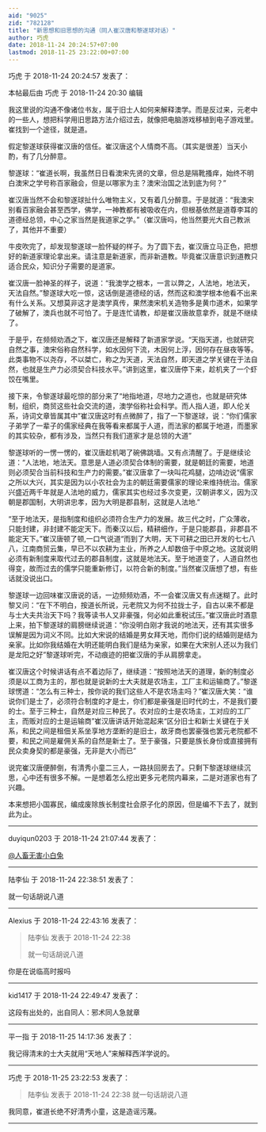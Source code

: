 ```yaml
---
aid: "9025"
zid: "782128"
title: "新思想和旧思想的沟通（同人崔汉唐和黎遂球对话）"
author: 巧虎
date: 2018-11-24 20:24:57+07:00
lastmod: 2018-11-25 23:22:00+07:00
---
```


巧虎 于 2018-11-24 20:24:57 发表了：

本帖最后由 巧虎 于 2018-11-24 20:30 编辑

我这里说的沟通不像诸位书友，属于旧士人如何来解释澳学。而是反过来，元老中的一些人，想把科学用旧思路方法介绍过去，就像把电脑游戏移植到电子游戏里。崔找到一个途径，就是道。

假定黎遂球获得崔汉唐的信任。崔汉唐这个人情商不高。（其实是很差）当天小酌，有了几分醉意。

黎遂球：“崔道长啊，我虽然日日看澳宋先贤的文章，但总是隔靴搔痒，始终不明白澳宋之学号称百家融会，但是以哪家为主？澳宋治国之法到底为何？”

崔汉唐当然不会和黎遂球扯什么唯物主义，又有着几分醉意。于是就道：“我澳宋别看百家融会甚至西学，佛学，一神教都有被吸收在内，但根基依然是道尊李耳的道德经总领，中心之家当然是我道家之学。”（崔汉唐吗，他当然要光大自己教派了，其他并不重要）

牛皮吹完了，却发现黎遂球一脸怀疑的样子。为了圆下去，崔汉唐立马正色，把想好的新道家理论拿出来。请注意是新道家，而非新道教。毕竟崔汉唐意识到道教只适合民众，知识分子需要的是道家。

崔汉唐一脸神圣的样子，说道：“我澳学之根本，一言以弊之，人法地，地法天，天法自然。”黎遂球大吃一惊，这话倒是道德经的话，然而这和澳学根本他看不出来有什么关系。又想莫非这才是澳学真传，果然澳宋机关造物多是黄巾道术，如果学了破解了，澳兵也就不可怕了。于是连忙请教，却是崔汉唐故意拿乔，就是不继续了。

于是乎，在频频劝酒之下，崔汉唐还是解释了新道家学说。“天指天道，也就研究自然之事，澳宋俗称自然科学，如水因何下流，木因何上浮，因何存在昼夜等等。此类事物不以尧存，不以桀亡，称之为天道，天法自然，即天道之学关键在于法自然，也就是生产力必须契合科技水平。”讲到这里，崔汉唐停下来，趁机夹了一个虾饺在嘴里。

接下来，令黎遂球最吃惊的部分来了“地指地道，尽地力之道也，也就是研究体制，组织，商贸这些社会交流的道，澳学俗称社会科学。而人指人道，即人伦关系，诗词文章皆属其中”崔汉唐这时有点微醉了，指了一下黎遂球，说：“你们儒家子弟学了一辈子的儒家经典在我等看来都属于人道，而法家的都属于地道，而墨家的其实较杂，都有涉及，当然只有我们道家才是总领的大道”

黎遂球听的一愣一愣的，崔汉唐趁机喝了碗佛跳墙。又有点清醒了。于是继续论道：“人法地，地法天。意思是人道必须契合体制的需要，就是朝廷的需要，地道则必须契合当前科技和生产力的需要。”崔汉唐拿了一块叫花鸡腿，边啃边说“儒家之所以大兴，其实是因为以小农社会为主的朝廷需要儒家的理论来维持统治。儒家兴盛近两千年就是人法地的威力，儒家其实也经过多次变更，汉朝讲孝义，因为汉朝是郡国制，大明讲忠孝，因为大明是郡县制，这就是人法地.”

“至于地法天，是指制度和组织必须符合生产力的发展。故三代之时，广众薄收，只能封建，非封建不能定天下。而秦汉以后，精耕细作，于是只能郡县，非郡县不能定天下。”崔汉唐顿了顿,一口气说道“而到了大明，天下可耕之田已开发的七七八八，江南商贸云集，早已不以农耕为主业，所养之人却数倍于中原之地。这就说明必须有新制度来取代过去的郡县制度，这就是地法天。至于地道变了，人道自然也得变，故而过去的儒学只能重新修订，以符合新的制度。”当然崔汉唐想了想，有些话就没说出口。

黎遂球一边回味崔汉唐说的话，一边频频劝酒，不一会崔汉唐又有点迷糊了。此时黎又问：“在下不明白，按道长所说，元老院又为何不拉拢士子，自古以来不都是与士大夫共治天下吗？我等读书人又非豪强，何必如此重税试压。”崔汉唐此时酒意上来，拍下黎遂球的肩膀继续说道：“你没明白刚才我说的地法天，还有其实很多误解是因为词义不同。比如大宋说的结婚是男女拜天地，而你们说的结婚则是结为亲家。比如你我结婚在大明还能明白我们是结为亲家，如果在大宋别人还以为我们是龙阳之好”黎遂球听完，不动痕迹的把崔汉唐的手从肩膀拿走。

崔汉唐这个时候讲话有点不着边际了，继续道：“按照地法天的道理，新的制度必须是以工商为主的，那也就是说新的士大夫就是农场主，工厂主和运输商了。”黎遂球愣道：“怎么有三种士，按你说的我们这些人不是农场主吗？”崔汉唐大笑：“谁说你们是士了，必须符合制度的才是士，你们都是豪强是旧时代的士，不是我们要的士。至于三种士，自然是对应三种民了。农对应的士是农场主，工对应的工厂主，而贩对应的士是运输商”崔汉唐讲话开始混起来“区分旧士和新士关键在于关系，和民之间是租佃关系坐享地方垄断的是旧士，故牙商也罢豪强也罢元老院都不要，和民之间是雇佣关系的自然是新士了。至于豪强，只要是族长身份或直接拥有民众卖身契的都是豪强，无非是大小而已”

说完崔汉唐便醉倒，有清秀小童二三人，一路扶回房去了。只剩下黎遂球继续沉思，心中还有很多不解。一是想着怎么挖出更多元老院内幕来，二是对道家也有了兴趣。

本来想把小国寡民，编成废除族长制度社会原子化的原因，但是编不下去了，就到此为止。

---

duyiqun0203 于 2018-11-24 21:07:44 发表了：

[@人畜无害小白兔](https://bbs.northdy.com/home.php?mod=space&uid=98766)

---

陆李仙 于 2018-11-24 22:38:51 发表了：

就一句话胡说八道

---

Alexius 于 2018-11-24 22:43:16 发表了：

> 陆李仙 发表于 2018-11-24 22:38
>
> 就一句话胡说八道

你是在说临高时报吗

---

kid1417 于 2018-11-24 22:49:47 发表了：

这段有出处的，出自同人：邪术同人急就章

---

平一指 于 2018-11-25 14:17:36 发表了：

我记得清末的士大夫就用“天地人”来解释西洋学说的。

---

巧虎 于 2018-11-25 23:22:53 发表了：

> 陆李仙 发表于 2018-11-24 22:38 就一句话胡说八道

我同意，崔道长绝不好清秀小童，这是造谣污蔑。

---
